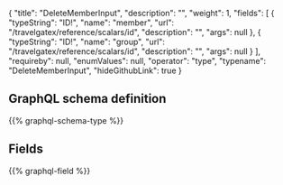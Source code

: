 {
  "title": "DeleteMemberInput",
  "description": "",
  "weight": 1,
  "fields": [
    {
      "typeString": "ID!",
      "name": "member",
      "url": "/travelgatex/reference/scalars/id",
      "description": "",
      "args": null
    },
    {
      "typeString": "ID!",
      "name": "group",
      "url": "/travelgatex/reference/scalars/id",
      "description": "",
      "args": null
    }
  ],
  "requireby": null,
  "enumValues": null,
  "operator": "type",
  "typename": "DeleteMemberInput",
  "hideGithubLink": true
}
## GraphQL schema definition

{{% graphql-schema-type %}}

## Fields

{{% graphql-field %}}
